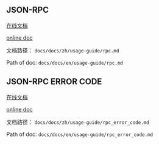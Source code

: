 ## JSON-RPC

[在线文档](https://cryptape.github.io/cita/zh/usage-guide/rpc/index.html)

[online doc](https://cryptape.github.io/cita/en/usage-guide/rpc/index.html)

文档路径： `docs/docs/zh/usage-guide/rpc.md`

Path of doc:  `docs/docs/en/usage-guide/rpc.md`

## JSON-RPC ERROR CODE

[在线文档](https://cryptape.github.io/cita/zh/usage-guide/rpc_error_code/index.html)

[online doc](https://cryptape.github.io/cita/en/usage-guide/rpc_error_code/index.html)

文档路径： `docs/docs/zh/usage-guide/rpc_error_code.md`

Path of doc:  `docs/docs/en/usage-guide/rpc_error_code.md`

